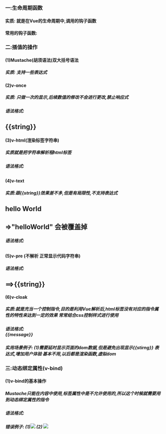 ### 一:生命周期函数
   #### 实质: 就是在Vue的生命周期中,调用的钩子函数
   #### 常用的钩子函数:  

### 二:插值的操作
#### (1)Mustache(胡须语法)双大括号语法
##### 实质: 支持一些表达式
#### (2)v-once
##### 实质: 只做一次的显示,后续数值的修改不会进行更改,禁止响应式
##### 语法格式: <h2 v-once>{{string}}</h2>
#### (3)v-html(渲染标签字符串)
##### 实质就是把字符串解析程html标签
##### 语法格式: <h2 v-html="string"><h2>
#### (4)v-text
##### 实质:跟{{string}}效果差不多,但是有局限性,不支持表达式 <h2 v-text={{string}}>hello World<h2> =>"helloWorld" 会被覆盖掉
##### 语法格式: <h2 v-text="{{string}}">
#### (5)v-pre (不解析 正常显示代码字符串)
##### 语法格式:<h2 v-pre="{{string}}"> ==>{{string}}

#### (6)v-cloak 
##### 实质:就是充当一个控制指令,目的是利用Vue解析后,html标签没有对应的指令属性的特性来达到一定的效果 常常结合css控制样式进行使用
##### 语法格式: <div id="app" v-cloak >{{message}}</div>
##### 实用场景例子: (1)需要延时显示页面的dom数据,但是避免出现显示{{stirng}} 表达式,增加用户体验  基本不用,以后都是渲染函数,虚拟dom


### 三:动态绑定属性(v-bind)
#### (1)v-bind的基本操作
##### Mustache只能在内容中使用,标签属性中是不允许使用的,所以这个时候就需要用到动态绑定属性的指令  
##### 语法格式:<img v-bind:src="string">
##### 错误例子: (1)<img src="{{url}}"> (2) <img src="url">

